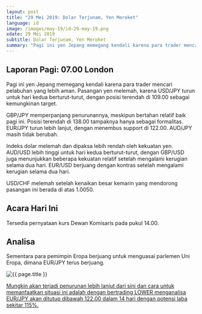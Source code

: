 ```yaml
---
layout: post
title: "29 Mei 2019: Dolar Terjunam, Yen Meroket" 
language: id
image: /images/may-19/id-29-may-19.png
xdate: 29 Mei 2019
subtitle: Dolar Terjunam, Yen Meroket
summary: "Pagi ini yen Jepang memegang kendali karena para trader mencari pelabuhan yang lebih aman. Pasangan yen melemah, karena USD/JPY turun untuk hari kedua berturut-turut, dengan posisi terendah di 109.00 sebagai kemungkinan target"
---
```

## Laporan Pagi: 07.00 London

Pagi ini yen Jepang memegang kendali karena para trader mencari pelabuhan yang lebih aman. Pasangan yen melemah, karena USD/JPY turun untuk hari kedua berturut-turut, dengan posisi terendah di 109.00 sebagai kemungkinan target.

GBP/JPY memperpanjang penurunannya, meskipun bertahan relatif baik pagi ini. Posisi terendah di 138.00 tampaknya hanya sebagai formalitas. EUR/JPY turun lebih lanjut, dengan menembus support di 122.00. AUD/JPY masih tidak berubah.

Indeks dolar melemah dan dipaksa lebih rendah oleh kekuatan yen. AUD/USD lebih tinggi untuk hari kedua berturut-turut, dengan GBP/USD juga menunjukkan beberapa kekuatan relatif setelah mengalami kerugian selama dua hari. EUR/USD berjuang dengan kontras setelah mengalami kerugian selama dua hari.

USD/CHF melemah setelah kenaikan besar kemarin yang mendorong pasangan ini berada di atas 1.0050.

## Acara Hari Ini

Tersedia pernyataan kurs Dewan Komisaris pada pukul 14.00.

## Analisa

Sementara para pemimpin Eropa berjuang untuk menguasai parlemen Uni Eropa, dimana EUR/JPY terus berjuang.

<img src="{{ site.url }}/images/may-19/id-29-may-19.png" alt="{{ page.title }}" title="{{ page.title }}">

<a href="%LINK%%?currency=USD&market=forex&underlying=frxEURJPY&formname=higherlower&duration_amount=14&duration_units=d&amount=10&amount_type=stake&expiry_type=duration&barrier=122.00" target="_blank" rel="noopener noreferrer nofollow">Mungkin akan terjadi penurunan lebih lanjut dari sini dan cara untuk memanfaatkan situasi ini adalah dengan bertrading LOWER menganalisa EUR/JPY akan ditutup dibawah 122.00 dalam 14 hari dengan potensi laba sekitar 115%.</a>